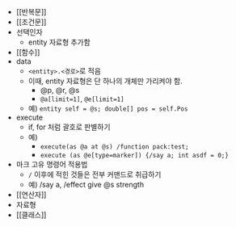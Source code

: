 - [[반복문]]
- [[조건문]]
- 선택인자
	- entity 자료형 추가함
- [[함수]]
- data
	- `<entity>.<경로>`로 적음
	- 이때, entity 자료형은 단 하나의 개체만 가리켜야 함.
		- @p, @r, @s
		- `@a[limit=1]`, `@e[limit=1]`
	- 예) `entity self = @s; double[] pos = self.Pos`
- execute
	- if, for 처럼 괄호로 판별하기
	- 예)
		- `execute(as @a at @s) /function pack:test;`
		- `execute (as @e[type=marker]) {/say a; int asdf = 0;}`
- 마크 고유 명령어 적용법
	- `/` 이후에 적힌 것들은 전부 커맨드로 취급하기
	- 예) /say a, /effect give @s strength
- [[연산자]]
- 자료형
- [[클래스]]